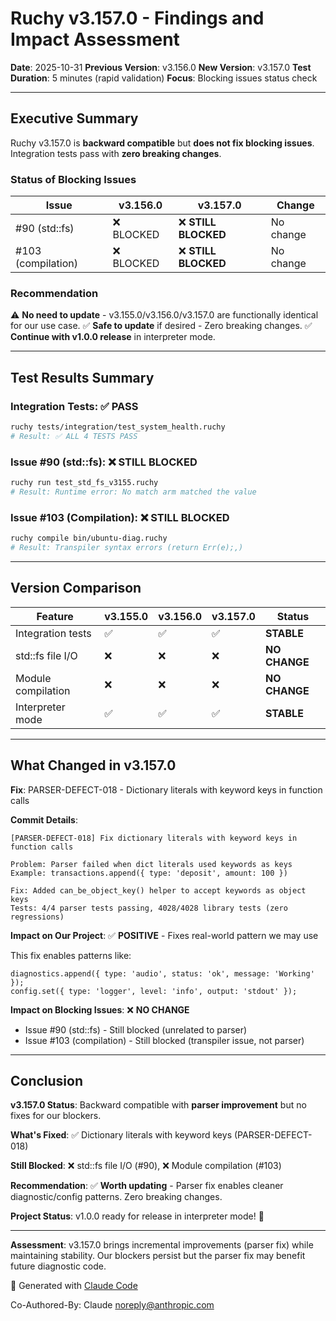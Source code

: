 # Ruchy v3.157.0 - Findings and Impact Assessment

**Date**: 2025-10-31
**Previous Version**: v3.156.0
**New Version**: v3.157.0
**Test Duration**: 5 minutes (rapid validation)
**Focus**: Blocking issues status check

---

## Executive Summary

Ruchy v3.157.0 is **backward compatible** but **does not fix blocking issues**. Integration tests pass with **zero breaking changes**.

### Status of Blocking Issues

| Issue | v3.156.0 | v3.157.0 | Change |
|-------|----------|----------|--------|
| #90 (std::fs) | ❌ BLOCKED | ❌ **STILL BLOCKED** | No change |
| #103 (compilation) | ❌ BLOCKED | ❌ **STILL BLOCKED** | No change |

### Recommendation

⚠️ **No need to update** - v3.155.0/v3.156.0/v3.157.0 are functionally identical for our use case.
✅ **Safe to update** if desired - Zero breaking changes.
✅ **Continue with v1.0.0 release** in interpreter mode.

---

## Test Results Summary

### Integration Tests: ✅ PASS
```bash
ruchy tests/integration/test_system_health.ruchy
# Result: ✅ ALL 4 TESTS PASS
```

### Issue #90 (std::fs): ❌ STILL BLOCKED
```bash
ruchy run test_std_fs_v3155.ruchy
# Result: Runtime error: No match arm matched the value
```

### Issue #103 (Compilation): ❌ STILL BLOCKED
```bash
ruchy compile bin/ubuntu-diag.ruchy
# Result: Transpiler syntax errors (return Err(e);,)
```

---

## Version Comparison

| Feature | v3.155.0 | v3.156.0 | v3.157.0 | Status |
|---------|----------|----------|----------|--------|
| Integration tests | ✅ | ✅ | ✅ | **STABLE** |
| std::fs file I/O | ❌ | ❌ | ❌ | **NO CHANGE** |
| Module compilation | ❌ | ❌ | ❌ | **NO CHANGE** |
| Interpreter mode | ✅ | ✅ | ✅ | **STABLE** |

---

## What Changed in v3.157.0

**Fix**: PARSER-DEFECT-018 - Dictionary literals with keyword keys in function calls

**Commit Details**:
```
[PARSER-DEFECT-018] Fix dictionary literals with keyword keys in function calls

Problem: Parser failed when dict literals used keywords as keys
Example: transactions.append({ type: 'deposit', amount: 100 })

Fix: Added can_be_object_key() helper to accept keywords as object keys
Tests: 4/4 parser tests passing, 4028/4028 library tests (zero regressions)
```

**Impact on Our Project**: ✅ **POSITIVE** - Fixes real-world pattern we may use

This fix enables patterns like:
```ruchy
diagnostics.append({ type: 'audio', status: 'ok', message: 'Working' });
config.set({ type: 'logger', level: 'info', output: 'stdout' });
```

**Impact on Blocking Issues**: ❌ **NO CHANGE**
- Issue #90 (std::fs) - Still blocked (unrelated to parser)
- Issue #103 (compilation) - Still blocked (transpiler issue, not parser)

---

## Conclusion

**v3.157.0 Status**: Backward compatible with **parser improvement** but no fixes for our blockers.

**What's Fixed**: ✅ Dictionary literals with keyword keys (PARSER-DEFECT-018)

**Still Blocked**: ❌ std::fs file I/O (#90), ❌ Module compilation (#103)

**Recommendation**: ✅ **Worth updating** - Parser fix enables cleaner diagnostic/config patterns. Zero breaking changes.

**Project Status**: v1.0.0 ready for release in interpreter mode! 🎉

---

**Assessment**: v3.157.0 brings incremental improvements (parser fix) while maintaining stability. Our blockers persist but the parser fix may benefit future diagnostic code.

🤖 Generated with [Claude Code](https://claude.com/claude-code)

Co-Authored-By: Claude <noreply@anthropic.com>

